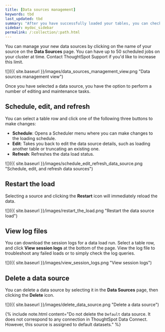 ```yaml
---
title: [Data sources management]
keywords: tbd
last_updated: tbd
summary: "After you have successfully loaded your tables, you can check on the status of the load, make edits, and more."
sidebar: mydoc_sidebar
permalink: /:collection/:path.html
---
```

You can manage your new data sources by clicking on the name of your source on the **Data Sources** page. You can have up to 50 scheduled jobs on your cluster at time. Contact ThoughtSpot Support if you'd like to increase this limit.

 ![]({{ site.baseurl }}/images/data_sources_management_view.png "Data sources management view")

Once you have selected a data source, you have the option to perform a number of editing and maintenance tasks.

## Schedule, edit, and refresh

You can select a table row and click one of the following three buttons to make changes:

-   **Schedule**: Opens a Scheduler menu where you can make changes to the loading schedule.
-   **Edit**: Takes you back to edit the data source details, such as loading another table or truncating an existing one.
-   **Refresh**: Refreshes the data load status.

 ![]({{ site.baseurl }}/images/schedule_edit_refresh_data_source.png "Schedule, edit, and refresh data sources")

## Restart the load

Selecting a source and clicking the **Restart** icon will immediately reload the data.

 ![]({{ site.baseurl }}/images/restart_the_load.png "Restart the data source load")

## View log files

You can download the session logs for a data load run. Select a table row, and click **View session logs** at the bottom of the page. View the log file to troubleshoot any failed loads or to simply check the log queries.

 ![]({{ site.baseurl }}/images/view_session_logs.png "View session logs")

## Delete a data source

You can delete a data source by selecting it in the **Data Sources** page, then clicking the **Delete** icon.

 ![]({{ site.baseurl }}/images/delete_data_source.png "Delete a data source")

{% include note.html content="Do not delete the `Default` data source. It does not correspond to any connection in ThoughtSpot Data Connect. However, this source is assigned to default datasets." %}
